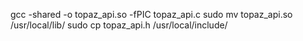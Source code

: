 gcc -shared -o topaz_api.so -fPIC topaz_api.c 
sudo mv topaz_api.so /usr/local/lib/
sudo cp topaz_api.h /usr/local/include/
